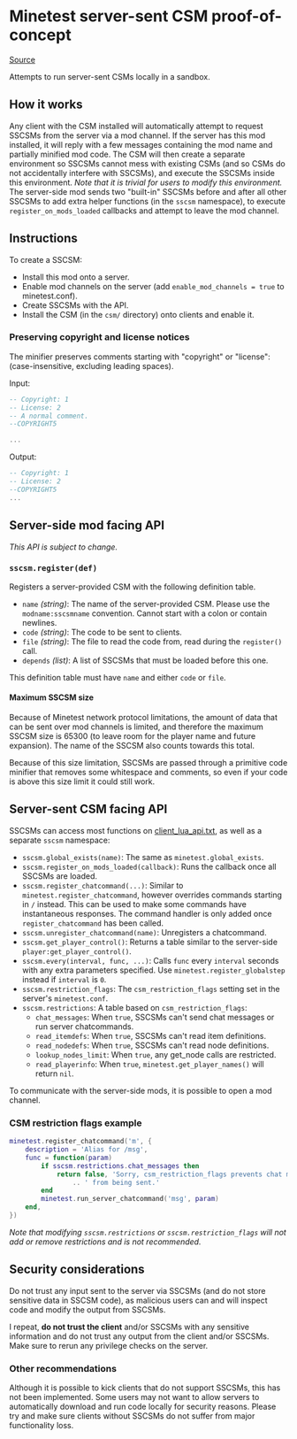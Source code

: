 # Minetest server-sent CSM proof-of-concept

[Source](https://git.minetest.land/luk3yx/sscsm)

Attempts to run server-sent CSMs locally in a sandbox.

## How it works

Any client with the CSM installed will automatically attempt to request SSCSMs
from the server via a mod channel. If the server has this mod installed, it
will reply with a few messages containing the mod name and partially minified
mod code. The CSM will then create a separate environment so SSCSMs cannot mess
with existing CSMs (and so CSMs do not accidentally interfere with SSCSMs), and
execute the SSCSMs inside this environment. *Note that it is trivial for users
to modify this environment.* The server-side mod sends two "built-in" SSCSMs
before and after all other SSCSMs to add extra helper functions (in the `sscsm`
namespace), to execute `register_on_mods_loaded` callbacks and attempt to leave
the mod channel.

## Instructions

To create a SSCSM:

 - Install this mod onto a server.
 - Enable mod channels on the server (add `enable_mod_channels = true` to
     minetest.conf).
 - Create SSCSMs with the API.
 - Install the CSM (in the `csm/` directory) onto clients and enable it.

### Preserving copyright and license notices

The minifier preserves comments starting with "copyright" or "license":
(case-insensitive, excluding leading spaces).

Input:

```lua
-- Copyright: 1
-- License: 2
-- A normal comment.
--COPYRIGHT5

...
```

Output:

```lua
-- Copyright: 1
-- License: 2
--COPYRIGHT5
...
```

## Server-side mod facing API

*This API is subject to change.*

### `sscsm.register(def)`

Registers a server-provided CSM with the following definition table.

 - `name` *(string)*: The name of the server-provided CSM. Please use the
        `modname:sscsmname` convention. Cannot start with a colon or contain
        newlines.
 - `code` *(string)*: The code to be sent to clients.
 - `file` *(string)*: The file to read the code from, read during the
        `register()` call.
 - `depends` *(list)*: A list of SSCSMs that must be loaded before this one.

This definition table must have `name` and either `code` or `file`.

#### Maximum SSCSM size

Because of Minetest network protocol limitations, the amount of data that can
be sent over mod channels is limited, and therefore the maximum SSCSM size is
65300 (to leave room for the player name and future expansion). The name of the
SSCSM also counts towards this total.

Because of this size limitation, SSCSMs are passed through a primitive code
minifier that removes some whitespace and comments, so even if your code is
above this size limit it could still work.

## Server-sent CSM facing API

SSCSMs can access most functions on [client_lua_api.txt](https://github.com/minetest/minetest/blob/master/doc/client_lua_api.txt), as well as a separate `sscsm` namespace:

 - `sscsm.global_exists(name)`: The same as `minetest.global_exists`.
 - `sscsm.register_on_mods_loaded(callback)`: Runs the callback once all SSCSMs
    are loaded.
 - `sscsm.register_chatcommand(...)`: Similar to
    `minetest.register_chatcommand`, however overrides commands starting in `/`
    instead. This can be used to make some commands have instantaneous
    responses. The command handler is only added once `register_chatcommand`
    has been called.
 - `sscsm.unregister_chatcommand(name)`: Unregisters a chatcommand.
 - `sscsm.get_player_control()`: Returns a table similar to the server-side
    `player:get_player_control()`.
 - `sscsm.every(interval, func, ...)`: Calls `func` every `interval` seconds
    with any extra parameters specified. Use `minetest.register_globalstep`
    instead if `interval` is `0`.
 - `sscsm.restriction_flags`: The `csm_restriction_flags` setting set in
    the server's `minetest.conf`.
 - `sscsm.restrictions`: A table based on `csm_restriction_flags`:
    - `chat_messages`: When `true`, SSCSMs can't send chat messages or run
        server chatcommands.
    - `read_itemdefs`: When `true`, SSCSMs can't read item definitions.
    - `read_nodedefs`: When `true`, SSCSMs can't read node definitions.
    - `lookup_nodes_limit`: When `true`, any get_node calls are restricted.
    - `read_playerinfo`: When `true`, `minetest.get_player_names()` will return
        `nil`.

To communicate with the server-side mods, it is possible to open a mod
channel.

### CSM restriction flags example

```lua
minetest.register_chatcommand('m', {
    description = 'Alias for /msg',
    func = function(param)
        if sscsm.restrictions.chat_messages then
            return false, 'Sorry, csm_restriction_flags prevents chat messages'
                .. ' from being sent.'
        end
        minetest.run_server_chatcommand('msg', param)
    end,
})
```

*Note that modifying `sscsm.restrictions` or `sscsm.restriction_flags` will
not add or remove restrictions and is not recommended.*

## Security considerations

Do not trust any input sent to the server via SSCSMs (and do not store
sensitive data in SSCSM code), as malicious users can and will inspect code and
modify the output from SSCSMs.

I repeat, **do not trust the client** and/or SSCSMs with any sensitive
information and do not trust any output from the client and/or SSCSMs. Make
sure to rerun any privilege checks on the server.

### Other recommendations

Although it is possible to kick clients that do not support SSCSMs, this has
not been implemented. Some users may not want to allow servers to automatically
download and run code locally for security reasons. Please try and make sure
clients without SSCSMs do not suffer from major functionality loss.
